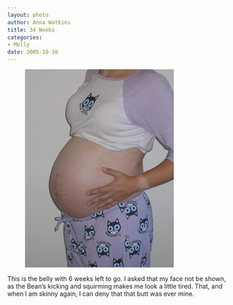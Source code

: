 ```yaml
--- 
layout: photo
author: Anna Watkins
title: 34 Weeks
categories: 
- Molly
date: 2005-10-30
---
```


<figure><img class="photo" src="/photos/2005-10-30-10-55-19.jpg"></figure>

This is the belly with 6 weeks left to go. I asked that my face not be shown,
as the Bean’s kicking and squirming makes me look a little tired. That, and
when I am skinny again, I can deny that that butt was ever mine.

